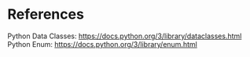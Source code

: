 

# References
Python Data Classes: https://docs.python.org/3/library/dataclasses.html
Python Enum: https://docs.python.org/3/library/enum.html
